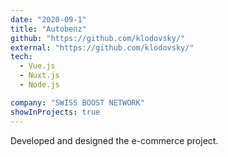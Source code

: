 ```yaml
---
date: "2020-09-1"
title: "Autobenz"
github: "https://github.com/klodovsky/"
external: "https://github.com/klodovsky/"
tech:
  - Vue.js
  - Nuxt.js
  - Node.js

company: "SWISS BOOST NETWORK"
showInProjects: true
---
```


Developed and designed the e-commerce project.
